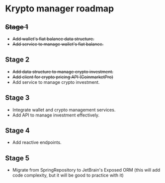 # Krypto manager roadmap

## ~~Stage 1~~

- ~~Add wallet's fiat balance data structure.~~
- ~~Add service to manage wallet's fiat balance.~~ 

## Stage 2

- ~~Add data structure to manage crypto investment.~~
- ~~Add client for crypto pricing API (CoinmarketPro)~~
- Add service to manage crypto investment.

## Stage 3

- Integrate wallet and crypto management services.
- Add API to manage investment effectively.

## Stage 4

- Add reactive endpoints.

## Stage 5

- Migrate from SpringRepository to JetBrain's Exposed ORM (this will add code complexity, but it will be good to
  practice with it) 
